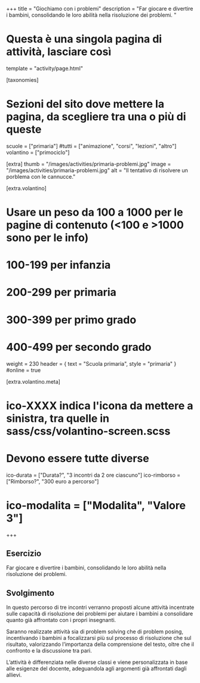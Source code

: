 +++
title = "Giochiamo con i problemi"
description = "Far giocare e divertire i bambini, consolidando le loro abilità nella risoluzione dei problemi. "

# Questa è una singola pagina di attività, lasciare così
template = "activity/page.html"

[taxonomies]
# Sezioni del sito dove mettere la pagina, da scegliere tra una o più di queste
scuole = ["primaria"]
#tutti = ["animazione", "corsi", "lezioni", "altro"]
volantino = ["primociclo"]

[extra]
thumb = "/images/activities/primaria-problemi.jpg"
image = "/images/activities/primaria-problemi.jpg"
alt = "Il tentativo di risolvere un porblema con le cannucce."

[extra.volantino]
# Usare un peso da 100 a 1000 per le pagine di contenuto (<100 e >1000 sono per le info)
# 100-199 per infanzia
# 200-299 per primaria
# 300-399 per primo grado
# 400-499 per secondo grado
weight = 230
header = { text = "Scuola primaria", style = "primaria" }
#online = true

[extra.volantino.meta]
# ico-XXXX indica l'icona da mettere a sinistra, tra quelle in sass/css/volantino-screen.scss
# Devono essere tutte diverse 
ico-durata = ["Durata?", "3 incontri da 2 ore ciascuno"]
ico-rimborso = ["Rimborso?", "300 euro a percorso"]
# ico-modalita = ["Modalita", "Valore 3"]
+++

<h2 class="ico ico-primaria-esercizio">Esercizio</h2>

Far giocare e divertire i bambini, consolidando le loro abilità nella risoluzione dei problemi.  

<h2 class="ico ico-primaria-svolgimento">Svolgimento</h2>

In questo percorso di tre incontri verranno proposti alcune attività incentrate sulle capacità di risoluzione dei problemi per aiutare i bambini a consolidare quanto già affrontato con i propri insegnanti. 

Saranno realizzate attività sia di problem solving che di problem posing, incentivando i bambini a focalizzarsi più sul processo di risoluzione che sul risultato, valorizzando l’importanza della comprensione del testo, oltre che il confronto e la discussione tra pari. 

L’attività è differenziata nelle diverse classi e viene personalizzata in base alle esigenze del docente, adeguandola agli argomenti già affrontati dagli allievi. 


